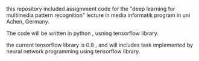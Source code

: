 this repository included assigmment code for the "deep learning for multimedia pattern recognition" lecture in media informatik program in uni Achen, Germany.

The code will be written in python , usning tensorflow library.

the current tensorflow library is 0.8 , and will includes task implemented by neural network programming using tensorflow library.

